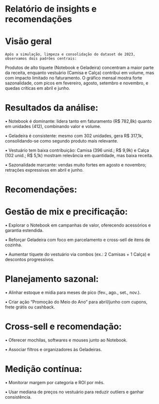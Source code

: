 # Relatório de insights e recomendações

# Visão geral

    Após a simulação, limpeza e consolidação do dataset de 2023, observamos dois padrões centrais:
Produtos de alto tíquete (Notebook e Geladeira) concentram a maior parte da receita, enquanto vestuário (Camisa e Calça) contribui em volume, mas com impacto limitado no faturamento.
O gráfico mensal mostra forte sazonalidade, com picos em fevereiro, agosto, setembro e novembro, e quedas críticas em abril e junho.


# Resultados da análise:

• Notebook é dominante: lidera tanto em faturamento (R$ 782,8k) quanto em unidades (412), combinando valor e volume.

• Geladeira é consistente: mesmo com 302 unidades, gera R$ 317,1k, consolidando-se como segundo produto mais relevante.

• Vestuário tem baixa contribuição: Camisa (396 unid.; R$ 9,9k) e Calça (102 unid.; R$ 5,1k) mostram relevância em quantidade, mas baixa receita.

• Sazonalidade marcante: vendas muito fortes em agosto e novembro; retrações expressivas em abril e junho.

# Recomendações:

# Gestão de mix e precificação:

• Explorar o Notebook em campanhas de valor, oferecendo acessórios e garantia estendida.

• Reforçar Geladeira com foco em parcelamento e cross-sell de itens de cozinha.

• Aumentar tíquete do vestuário via combos (ex.: 2 Camisas + 1 Calça) e descontos progressivos.

# Planejamento sazonal:

• Alinhar estoque e mídia para meses de pico (fev., ago., set., nov.).

• Criar ação “Promoção do Meio do Ano” para abril/junho com cupons, frete grátis ou cashback.

# Cross-sell e recomendação:

• Oferecer mochilas, softwares e mouses junto ao Notebook.

• Associar filtros e organizadores às Geladeiras.

# Medição contínua:

• Monitorar margem por categoria e ROI por mês.

• Usar mediana de preços no vestuário para reduzir outliers e ganhar consistência.